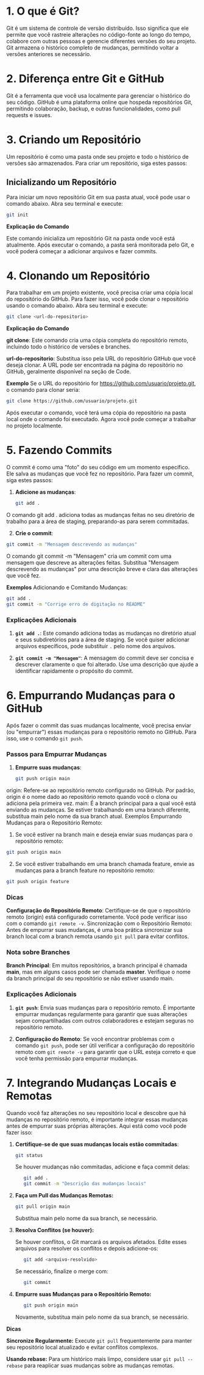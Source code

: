 # 1. O que é Git?
Git é um sistema de controle de versão distribuído. Isso significa que ele permite que você rastreie alterações no código-fonte ao longo do tempo, colabore com outras pessoas e gerencie diferentes versões do seu projeto.
Git armazena o histórico completo de mudanças, permitindo voltar a versões anteriores se necessário.

# 2. Diferença entre Git e GitHub
Git é a ferramenta que você usa localmente para gerenciar o histórico do seu código.
GitHub é uma plataforma online que hospeda repositórios Git, permitindo colaboração, backup, e outras funcionalidades, como pull requests e issues.

# 3. Criando um Repositório
Um repositório é como uma pasta onde seu projeto e todo o histórico de versões são armazenados. Para criar um repositório, siga estes passos:

## Inicializando um Repositório

Para iniciar um novo repositório Git em sua pasta atual, você pode usar o comando abaixo. Abra seu terminal e execute:

```bash
git init
```
**Explicação do Comando**

Este comando inicializa um repositório Git na pasta onde você está atualmente. Após executar o comando, a pasta será monitorada pelo Git, e você poderá começar a adicionar arquivos e fazer commits.

# 4. Clonando um Repositório
Para trabalhar em um projeto existente, você precisa criar uma cópia local do repositório do GitHub. Para fazer isso, você pode clonar o repositório usando o comando abaixo. Abra seu terminal e execute:
```bash
git clone <url-do-repositorio>
```
**Explicação do Comando**

**git clone**: Este comando cria uma cópia completa do repositório remoto, incluindo todo o histórico de versões e branches.

**url-do-repositorio**: Substitua isso pela URL do repositório GitHub que você deseja clonar. A URL pode ser encontrada na página do repositório no GitHub, geralmente disponível na seção de Code.

**Exemplo**
Se o URL do repositório for https://github.com/usuario/projeto.git, o comando para clonar seria:
```bash
git clone https://github.com/usuario/projeto.git
```
Após executar o comando, você terá uma cópia do repositório na pasta local onde o comando foi executado. Agora você pode começar a trabalhar no projeto localmente.

# 5. Fazendo Commits

O commit é como uma "foto" do seu código em um momento específico. Ele salva as mudanças que você fez no repositório. Para fazer um commit, siga estes passos:

1. **Adicione as mudanças**:
   ```bash
   git add .

O comando git add . adiciona todas as mudanças feitas no seu diretório de trabalho para a área de staging, preparando-as para serem commitadas.

2. **Crie o commit**:
 ```bash
git commit -m "Mensagem descrevendo as mudanças"
 ```
O comando git commit -m "Mensagem" cria um commit com uma mensagem que descreve as alterações feitas. Substitua "Mensagem descrevendo as mudanças" por uma descrição breve e clara das alterações que você fez.

**Exemplos**
Adicionando e Comitando Mudanças:
 ```bash
git add .
git commit -m "Corrige erro de digitação no README"
 ```

### **Explicações Adicionais**

1. **`git add .`**: Este comando adiciona todas as mudanças no diretório atual e seus subdiretórios para a área de staging. Se você quiser adicionar arquivos específicos, pode substituir `.` pelo nome dos arquivos.

2. **`git commit -m "Mensagem"`**: A mensagem do commit deve ser concisa e descrever claramente o que foi alterado. Use uma descrição que ajude a identificar rapidamente o propósito do commit.

# 6. Empurrando Mudanças para o GitHub

Após fazer o commit das suas mudanças localmente, você precisa enviar (ou "empurrar") essas mudanças para o repositório remoto no GitHub. Para isso, use o comando `git push`. 

### Passos para Empurrar Mudanças

1. **Empurre suas mudanças**:
   ```bash
   git push origin main

origin: Refere-se ao repositório remoto configurado no GitHub. Por padrão, origin é o nome dado ao repositório remoto quando você o clona ou adiciona pela primeira vez.
main: É a branch principal para a qual você está enviando as mudanças. Se estiver trabalhando em uma branch diferente, substitua main pelo nome da sua branch atual.
Exemplos
Empurrando Mudanças para o Repositório Remoto:

1. Se você estiver na branch main e deseja enviar suas mudanças para o repositório remoto:

 ```bash
git push origin main
```

2. Se você estiver trabalhando em uma branch chamada feature, envie as mudanças para a branch feature no repositório remoto:

 ```bash
git push origin feature
```

### **Dicas**

**Configuração do Repositório Remoto**: Certifique-se de que o repositório remoto (origin) está configurado corretamente. Você pode verificar isso com o comando `git remote -v`.
Sincronização com o Repositório Remoto: Antes de empurrar suas mudanças, é uma boa prática sincronizar sua branch local com a branch remota usando `git pull` para evitar conflitos.

### **Nota sobre Branches**

**Branch Principal**: Em muitos repositórios, a branch principal é chamada **main**, mas em alguns casos pode ser chamada **master**. Verifique o nome da branch principal do seu repositório se não estiver usando main.


### **Explicações Adicionais**

1. **`git push`**: Envia suas mudanças para o repositório remoto. É importante empurrar mudanças regularmente para garantir que suas alterações sejam compartilhadas com outros colaboradores e estejam seguras no repositório remoto.

2. **Configuração do Remoto**: Se você encontrar problemas com o comando `git push`, pode ser útil verificar a configuração do repositório remoto com `git remote -v` para garantir que o URL esteja correto e que você tenha permissão para empurrar mudanças.

# 7. Integrando Mudanças Locais e Remotas

Quando você faz alterações no seu repositório local e descobre que há mudanças no repositório remoto, é importante integrar essas mudanças antes de empurrar suas próprias alterações. Aqui está como você pode fazer isso:

1. **Certifique-se de que suas mudanças locais estão commitadas**:
   ```bash
   git status
   ```
    Se houver mudanças não commitadas, adicione e faça commit delas:

    ```bash
       git add .
       git commit -m "Descrição das mudanças locais"
    ```
2. **Faça um Pull das Mudanças Remotas:**
   ```bash
   git pull origin main
   ```
   Substitua main pelo nome da sua branch, se necessário.

3. **Resolva Conflitos (se houver):**

   Se houver conflitos, o Git marcará os arquivos afetados. Edite esses arquivos para resolver os conflitos e depois adicione-os:
    ```bash
       git add <arquivo-resolvido>
    ```
      Se necessário, finalize o merge com:
   
    ```bash
       git commit
    ```
4. **Empurre suas Mudanças para o Repositório Remoto:**
    ```bash
       git push origin main
    ```
    Novamente, substitua main pelo nome da sua branch, se necessário.

**Dicas** 

**Sincronize Regularmente:** Execute `git pull` frequentemente para manter seu repositório local atualizado e evitar conflitos complexos.

**Usando rebase:**  Para um histórico mais limpo, considere usar `git pull --rebase` para reaplicar suas mudanças sobre as mudanças remotas.






